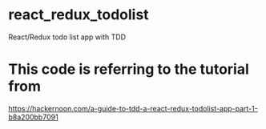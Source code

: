 # react_redux_todolist
React/Redux todo list app with TDD

# This code is referring to the tutorial from
https://hackernoon.com/a-guide-to-tdd-a-react-redux-todolist-app-part-1-b8a200bb7091

